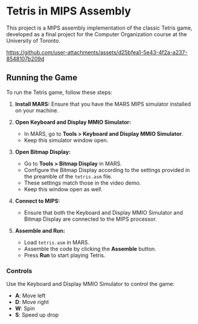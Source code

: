 # Tetris in MIPS Assembly

This project is a MIPS assembly implementation of the classic Tetris game, developed as a final project for the Computer Organization course at the University of Toronto.


https://github.com/user-attachments/assets/d25bfea1-5e43-4f2a-a237-8548107b209d


## Running the Game

To run the Tetris game, follow these steps:

1. **Install MARS:** Ensure that you have the MARS MIPS simulator installed on your machine.
2. **Open Keyboard and Display MMIO Simulator:**

    - In MARS, go to **Tools > Keyboard and Display MMIO Simulator**.
    - Keep this simulator window open.

3. **Open Bitmap Display:**

    - Go to **Tools > Bitmap Display** in MARS.
    - Configure the Bitmap Display according to the settings provided in the preamble of the `tetris.asm` file.
    - These settings match those in the video demo.
    - Keep this window open as well.

4. **Connect to MIPS:**

    - Ensure that both the Keyboard and Display MMIO Simulator and Bitmap Display are connected to the MIPS processor.

5. **Assemble and Run:**
    - Load `tetris.asm` in MARS.
    - Assemble the code by clicking the **Assemble** button.
    - Press **Run** to start playing Tetris.

### Controls

Use the Keyboard and Display MMIO Simulator to control the game:

-   **A**: Move left
-   **D**: Move right
-   **W**: Spin
-   **S**: Speed up drop
